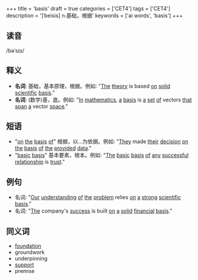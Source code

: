 +++
title = 'basis'
draft = true
categories = ['CET4']
tags = ['CET4']
description = '[ˈbeisis] n.基础，根据'
keywords = ['ai words', 'basis']
+++

## 读音
/bəˈsɪs/

## 释义
- **名词**: 基础，基本原理，根据。例如: "[The](/post/the/) [theory](/post/theory/) is based [on](/post/on/) [solid](/post/solid/) [scientific](/post/scientific/) [basis](/post/basis/)."
- **名词**: (数学)基，底。例如: "[In](/post/in/) [mathematics](/post/mathematics/), [a](/post/a/) [basis](/post/basis/) is [a](/post/a/) [set](/post/set/) [of](/post/of/) vectors [that](/post/that/) [span](/post/span/) [a](/post/a/) vector [space](/post/space/)."

## 短语
- "[on](/post/on/) [the](/post/the/) [basis](/post/basis/) [of](/post/of/)" 根据，以…为依据。例如: "[They](/post/they/) made [their](/post/their/) [decision](/post/decision/) [on](/post/on/) [the](/post/the/) [basis](/post/basis/) [of](/post/of/) [the](/post/the/) [provided](/post/provided/) [data](/post/data/)."
- "[basic](/post/basic/) [basis](/post/basis/)" 基本要素，根本。例如: "[The](/post/the/) [basic](/post/basic/) [basis](/post/basis/) [of](/post/of/) [any](/post/any/) [successful](/post/successful/) [relationship](/post/relationship/) is [trust](/post/trust/)."

## 例句
- 名词: "[Our](/post/our/) [understanding](/post/understanding/) [of](/post/of/) [the](/post/the/) [problem](/post/problem/) relies [on](/post/on/) [a](/post/a/) [strong](/post/strong/) [scientific](/post/scientific/) [basis](/post/basis/)."
- 名词: "[The](/post/the/) company's [success](/post/success/) is built [on](/post/on/) [a](/post/a/) [solid](/post/solid/) [financial](/post/financial/) [basis](/post/basis/)."

## 同义词
- [foundation](/post/foundation/)
- groundwork
- underpinning
- [support](/post/support/)
- premise
